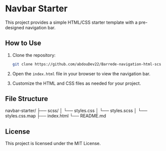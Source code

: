 # Navbar Starter

This project provides a simple HTML/CSS starter template with a pre-designed navigation bar.

## How to Use

1. Clone the repository:
    ```bash
    git clone https://github.com/abdouDev22/Barrede-navigation-html-scss.git
    ```

2. Open the `index.html` file in your browser to view the navigation bar.

3. Customize the HTML and CSS files as needed for your project.

## File Structure

navbar-starter/
├── scss/
│ └── styles.css
│ └── styles.scss
│ └── styles.css.map
├── index.html
└── README.md


## License
This project is licensed under the MIT License.
